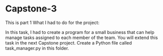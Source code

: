 # Capstone-3

This is part 1
What I had to do for the project:

In this task, I had to create a program for a small business that can
help manage tasks assigned to each member of the team.
You will extend this task in the next Capstone project. 
Create a Python file called task_manager.py in this folder.
